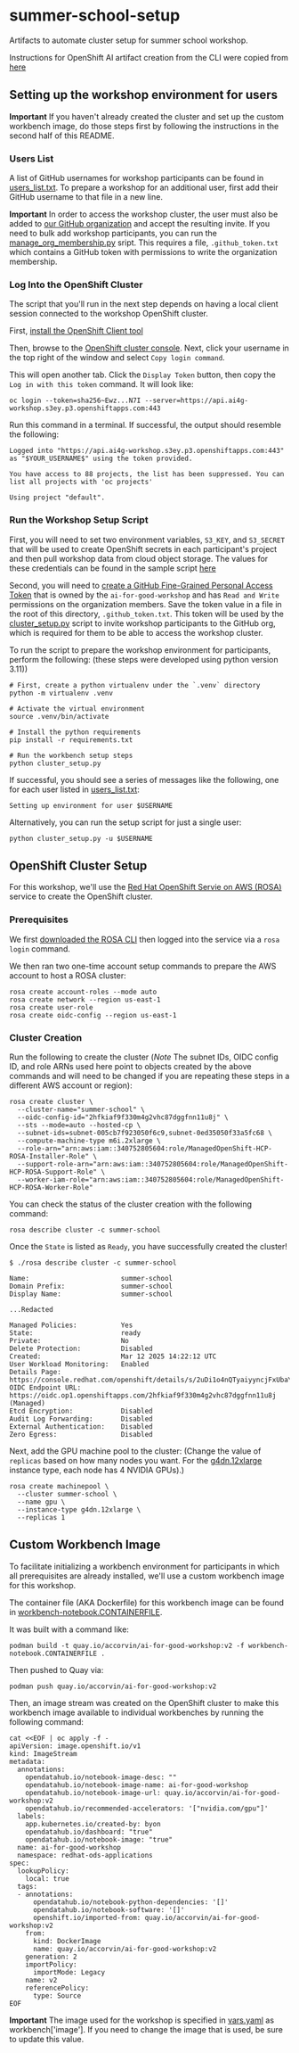 # summer-school-setup

Artifacts to automate cluster setup for summer school workshop.

Instructions for OpenShift AI artifact creation from the CLI were copied from [here](https://github.com/stratus-ss/openshift-ai/blob/main/docs/rendered/OpenShift_AI_CLI.md#workbench-basics)

## Setting up the workshop environment for users

**Important** If you haven't already created the cluster and set up the
custom workbench image, do those steps first by following the instructions
in the second half of this README.

### Users List

A list of GitHub usernames for workshop participants can be found in [users_list.txt](users_list.txt). To
prepare a workshop for an additional user, first add their GitHub username to that file in a new line.

**Important** In order to access the workshop cluster, the user must also be added to
[our GitHub organization](https://github.com/orgs/ai-for-good-workshop/people) and
accept the resulting invite. If you need to bulk add workshop participants,
you can run the [manage_org_membership.py](manage_org_membership.py) sript. This
requires a file, `.github_token.txt` which contains a GitHub token with permissions to
write the organization membership.

### Log Into the OpenShift Cluster

The script that you'll run in the next step depends on having a local client session
connected to the workshop OpenShift cluster.

First, [install the OpenShift Client tool](https://docs.redhat.com/en/documentation/openshift_container_platform/4.7/html/cli_tools/openshift-cli-oc#cli-about-cli_cli-developer-commands)

Then, browse to the [OpenShift cluster console](https://console-openshift-console.apps.rosa.ai4g-workshop.s3ey.p3.openshiftapps.com/).
Next, click your username in the top right of the window and select `Copy login command`.

This will open another tab. Click the `Display Token` button, then copy the `Log in with this token`
command. It will look like:

```
oc login --token=sha256~Ewz...N7I --server=https://api.ai4g-workshop.s3ey.p3.openshiftapps.com:443
```

Run this command in a terminal. If successful, the output should resemble the following:

```
Logged into "https://api.ai4g-workshop.s3ey.p3.openshiftapps.com:443" as "$YOUR_USERNAME$" using the token provided.

You have access to 88 projects, the list has been suppressed. You can list all projects with 'oc projects'

Using project "default".
```

### Run the Workshop Setup Script

First, you will need to set two environment variables, `S3_KEY`, and `S3_SECRET` that
will be used to create OpenShift secrets in each participant's project and then pull
workshop data from cloud object storage. The values for these credentials can be found
in the sample script [here](https://ibm-research.slack.com/archives/C083XGN35DM/p1742320250275449) 

Second, you will need to [create a GitHub Fine-Grained Personal Access Token](https://docs.github.com/en/authentication/keeping-your-account-and-data-secure/managing-your-personal-access-tokens#creating-a-fine-grained-personal-access-token)
that is owned by the `ai-for-good-workshop` and has `Read and Write` permissions on
the organization members. Save the token value in a file in the
root of this directory, `.github_token.txt`. This token will be used by
the [cluster_setup.py](cluster_setup.py) script to invite workshop participants
to the GitHub org, which is required for them to be able to access the
workshop cluster.

To run the script to prepare the workshop environment for participants, perform the following: (these
steps were developed using python version 3.11))

```
# First, create a python virtualenv under the `.venv` directory
python -m virtualenv .venv

# Activate the virtual environment
source .venv/bin/activate

# Install the python requirements
pip install -r requirements.txt

# Run the workbench setup steps
python cluster_setup.py
```

If successful, you should see a series of messages like the following, one for each user listed
in [users_list.txt](users_list.txt):

```
Setting up environment for user $USERNAME
```

Alternatively, you can run the setup script for just a single user:

```
python cluster_setup.py -u $USERNAME
```

## OpenShift Cluster Setup

For this workshop, we'll use the [Red Hat OpenShift Servie on AWS (ROSA)](https://us-east-2.console.aws.amazon.com/rosa/home) service to create
the OpenShift cluster.

### Prerequisites

We first [downloaded the ROSA CLI](https://access.redhat.com/documentation/en-us/red_hat_openshift_service_on_aws/4/html/rosa_cli/rosa-get-started-cli) then logged into
the service via a `rosa login` command.

We then ran two one-time account setup commands to prepare the AWS account to host
a ROSA cluster:

```
rosa create account-roles --mode auto
rosa create network --region us-east-1
rosa create user-role
rosa create oidc-config --region us-east-1
```

### Cluster Creation

Run the following to create the cluster (*Note* The subnet IDs, OIDC config ID, and role ARNs used
here point to objects created by the above commands and will need to be changed if you are repeating
these steps in a different AWS account or region):

```
rosa create cluster \
  --cluster-name="summer-school" \
  --oidc-config-id="2hfkiaf9f330m4g2vhc87dggfnn11u8j" \
  --sts --mode=auto --hosted-cp \
  --subnet-ids=subnet-005cb7f923050f6c9,subnet-0ed35050f33a5fc68 \
  --compute-machine-type m6i.2xlarge \
  --role-arn="arn:aws:iam::340752805604:role/ManagedOpenShift-HCP-ROSA-Installer-Role" \
  --support-role-arn="arn:aws:iam::340752805604:role/ManagedOpenShift-HCP-ROSA-Support-Role" \
  --worker-iam-role="arn:aws:iam::340752805604:role/ManagedOpenShift-HCP-ROSA-Worker-Role"
```

You can check the status of the cluster creation with the following command:

```
rosa describe cluster -c summer-school
```

Once the `State` is listed as `Ready`, you have successfully created the cluster!

```
$ ./rosa describe cluster -c summer-school

Name:                       summer-school
Domain Prefix:              summer-school
Display Name:               summer-school

...Redacted

Managed Policies:           Yes
State:                      ready 
Private:                    No
Delete Protection:          Disabled
Created:                    Mar 12 2025 14:22:12 UTC
User Workload Monitoring:   Enabled
Details Page:               https://console.redhat.com/openshift/details/s/2uDi1o4nQTyaiyyncjFxUbaYeiD
OIDC Endpoint URL:          https://oidc.op1.openshiftapps.com/2hfkiaf9f330m4g2vhc87dggfnn11u8j (Managed)
Etcd Encryption:            Disabled
Audit Log Forwarding:       Disabled
External Authentication:    Disabled
Zero Egress:                Disabled
```

Next, add the GPU machine pool to the cluster: (Change the value of `replicas` based on how many
nodes you want. For the [g4dn.12xlarge](https://aws.amazon.com/ec2/instance-types/g4/)
 instance type, each node has 4 NVIDIA GPUs).)

```
rosa create machinepool \
  --cluster summer-school \
  --name gpu \
  --instance-type g4dn.12xlarge \
  --replicas 1
```

## Custom Workbench Image

To facilitate initializing a workbench environment for participants in which
all prerequisites are already installed, we'll use a custom workbench image for
this workshop.

The container file (AKA Dockerfile) for this workbench image can be found in
[workbench-notebook.CONTAINERFILE](workbench-notebook.CONTAINERFILE).

It was built with a command like:

```
podman build -t quay.io/accorvin/ai-for-good-workshop:v2 -f workbench-notebook.CONTAINERFILE .
```

Then pushed to Quay via:

```
podman push quay.io/accorvin/ai-for-good-workshop:v2
```

Then, an image stream was created on the OpenShift cluster to
make this workbench image available to individual workbenches by running the following
command:

```
cat <<EOF | oc apply -f -
apiVersion: image.openshift.io/v1
kind: ImageStream
metadata:
  annotations:
    opendatahub.io/notebook-image-desc: ""
    opendatahub.io/notebook-image-name: ai-for-good-workshop
    opendatahub.io/notebook-image-url: quay.io/accorvin/ai-for-good-workshop:v2
    opendatahub.io/recommended-accelerators: '["nvidia.com/gpu"]'
  labels:
    app.kubernetes.io/created-by: byon
    opendatahub.io/dashboard: "true"
    opendatahub.io/notebook-image: "true"
  name: ai-for-good-workshop
  namespace: redhat-ods-applications
spec:
  lookupPolicy:
    local: true
  tags:
  - annotations:
      opendatahub.io/notebook-python-dependencies: '[]'
      opendatahub.io/notebook-software: '[]'
      openshift.io/imported-from: quay.io/accorvin/ai-for-good-workshop:v2
    from:
      kind: DockerImage
      name: quay.io/accorvin/ai-for-good-workshop:v2
    generation: 2
    importPolicy:
      importMode: Legacy
    name: v2
    referencePolicy:
      type: Source
EOF
```

**Important** The image used for the workshop is specified in
[vars.yaml](vars.yaml) as workbench['image']. If you need to
change the image that is used, be sure to update this value.
